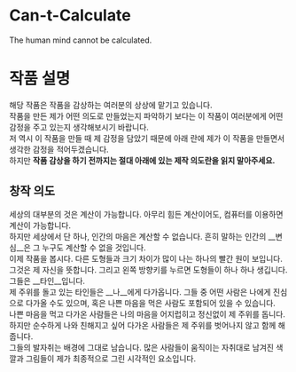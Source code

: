 # Can-t-Calculate
The human mind cannot be calculated.

# 작품 설명
  해당 작품은 작품을 감상하는 여러분의 상상에 맡기고 있습니다.<br/>
  작품을 만든 제가 어떤 의도로 만들었는지 파악하기 보다는 이 작품이 여러분에게 어떤 감정을 주고 있는지 생각해보시기 바랍니다.<br/>
  저 역시 이 작품을 만들 때 제 감정을 담았기 때문에 아래 란에 제가 이 작품을 만들면서 생각한 감정을 적어두겠습니다.<br/>
  하지만 __작품 감상을 하기 전까지는 절대 아래에 있는 제작 의도란을 읽지 말아주세요.__

## 창작 의도
  세상의 대부분의 것은 계산이 가능합니다. 아무리 힘든 계산이어도, 컴퓨터를 이용하면 계산이 가능합니다.<br/>
  하지만 세상에서 단 하나, 인간의 마음은 계산할 수 없습니다. 흔히 말하는 인간의 __변심__은 그 누구도 계산할 수 없을 것입니다.<br/>
  이제 작품을 봅시다. 다른 도형들과 크기 차이가 많이 나는 하나의 빨간 원이 보입니다. 그것은 제 자신을 뜻합니다. 그리고 왼쪽 방향키를 누르면 도형들이 하나 하나 생깁니다. 그들은 __타인__입니다.<br/>
  제 주위를 돌고 있는 타인들은 __나__에게 다가옵니다. 그들 중 어떤 사람은 나에게 진심으로 다가올 수도 있으며, 혹은 나쁜 마음을 먹은 사람도 포함되어 있을 수 있습니다.<br/>
  나쁜 마음을 먹고 다가온 사람들은 나의 마음을 어지럽히고 정신없이 제 주위를 돕니다. 하지만 순수하게 나와 친해지고 싶어 다가온 사람들은 제 주위를 벗어나지 않고 함께 해줍니다.<br/>
  그들의 발자취는 배경에 그대로 남습니다. 많은 사람들이 움직이는 자취대로 남겨진 색깔과 그림들이 제가 최종적으로 그린 시각적인 요소입니다.
